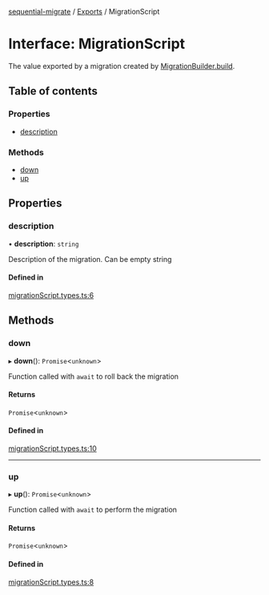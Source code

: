 [sequential-migrate](../README.md) / [Exports](../modules.md) / MigrationScript

# Interface: MigrationScript

The value exported by a migration created by [MigrationBuilder.build](MigrationBuilder.md#build).

## Table of contents

### Properties

- [description](MigrationScript.md#description)

### Methods

- [down](MigrationScript.md#down)
- [up](MigrationScript.md#up)

## Properties

### description

• **description**: `string`

Description of the migration. Can be empty string

#### Defined in

[migrationScript.types.ts:6](https://github.com/Ivo-Evans/sequential-migrate/blob/86b7678/src/types/migrationScript.types.ts#L6)

## Methods

### down

▸ **down**(): `Promise`<`unknown`\>

Function called with `await` to roll back the migration

#### Returns

`Promise`<`unknown`\>

#### Defined in

[migrationScript.types.ts:10](https://github.com/Ivo-Evans/sequential-migrate/blob/86b7678/src/types/migrationScript.types.ts#L10)

___

### up

▸ **up**(): `Promise`<`unknown`\>

Function called with `await` to perform the migration

#### Returns

`Promise`<`unknown`\>

#### Defined in

[migrationScript.types.ts:8](https://github.com/Ivo-Evans/sequential-migrate/blob/86b7678/src/types/migrationScript.types.ts#L8)
